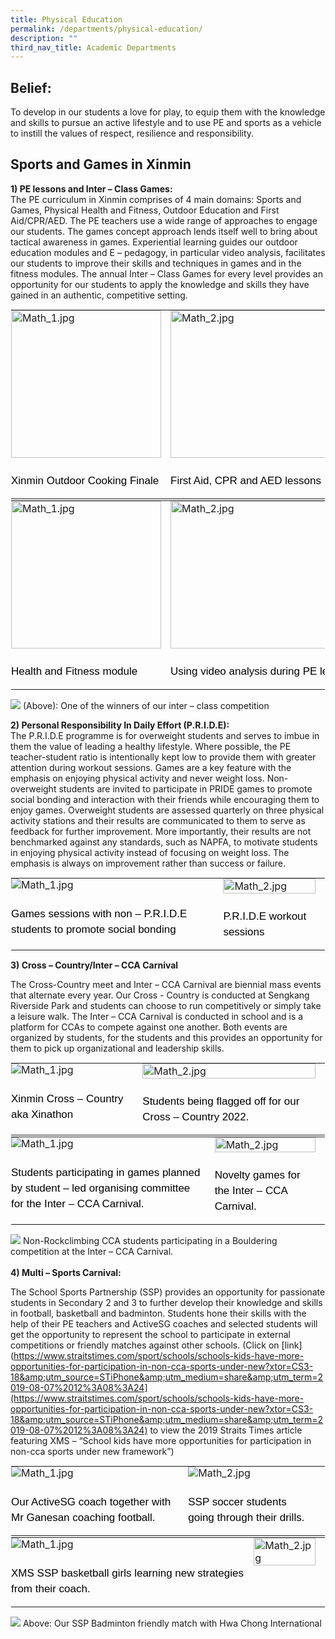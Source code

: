 ```yaml
---
title: Physical Education
permalink: /departments/physical-education/
description: ""
third_nav_title: Academic Departments
---
```

Belief:
-------
To develop in our students a love for play, to equip them with the knowledge and skills to pursue an active lifestyle and to use PE and sports as a vehicle to instill the values of respect, resilience and responsibility.

Sports and Games in Xinmin
-------

  

**1)  PE lessons and Inter – Class Games:**<br>
The PE curriculum in Xinmin comprises of 4 main domains: Sports and Games, Physical Health and Fitness, Outdoor Education and First Aid/CPR/AED.  The PE teachers use a wide range of approaches to engage our students. The games concept approach lends itself well to bring about tactical awareness in games. Experiential learning guides our outdoor education modules and E – pedagogy, in particular video analysis, facilitates our students to improve their skills and techniques in games and in the fitness modules. The annual Inter – Class Games for every level provides an opportunity for our students to apply the knowledge and skills they have gained in an authentic, competitive setting. 
<table class="ive_eobj_center ives_tab_kosong" style="margin: auto;
    outline: 0px;
    padding: 0px;
    border-collapse: collapse;
    clear: both;
    border: 1px solid transparent;
    table-layout: fixed;">
  <tbody style="margin: 0px; outline: 0px; padding: 0px">
    <tr style="margin: 0px; outline: 0px; padding: 0px">
      <td style="margin: 0px;
          outline: 0px;
          padding: 0px 15px 15px 0px;
          vertical-align: top;">
        <img src="/images/Physical_Education/Department_programmes/physical_education_1a.jpg" alt="Math_1.jpg" class="ive_eobj_center" style="margin: auto;
            outline: 0px;
            padding: 0px;
            border: none;
            max-width: 100%;
            clear: both;
            display: block;
            width: 240px;
            height: 236px;">
        <div style="margin: 0px;
            outline: 0px;
            padding: 0px;
            line-height: 24.99px;
            color: rgb(0, 0, 0);
            font-family: Helvetica, sans-serif;
            font-size: 17px;
            font-weight: 400;
            text-align: left;">
          <br>
          Xinmin Outdoor Cooking Finale
        </div>
      </td>
      <td style="margin: 0px;
          outline: 0px;
          padding: 0px 15px 15px 0px;
          vertical-align: top;">
        <img src="/images/Physical_Education/Department_programmes/physical_education_1b.jpg" width="100%" alt="Math_2.jpg" class="ive_eobj_center" style="margin: auto;
            outline: 0px;
            padding: 0px;
            border: none;
            max-width: 100%;
            clear: both;
            display: block;
            width: 318px;
            height: 236px;">
        <div style="margin: 0px;
            outline: 0px;
            padding: 0px;
            line-height: 24.99px;
            color: rgb(0, 0, 0);
            font-family: Helvetica, sans-serif;
            font-size: 17px;
            font-weight: 400;
            text-align: left;">
          <br>
          First Aid, CPR and AED lessons
        </div>
      </td>
    </tr>
  </tbody>
</table>

<table class="ive_eobj_center ives_tab_kosong" style="margin: auto;
    outline: 0px;
    padding: 0px;
    border-collapse: collapse;
    clear: both;
    border: 1px solid transparent;
    table-layout: fixed;">
  <tbody style="margin: 0px; outline: 0px; padding: 0px">
    <tr style="margin: 0px; outline: 0px; padding: 0px">
      <td style="margin: 0px;
          outline: 0px;
          padding: 0px 15px 15px 0px;
          vertical-align: top;">
        <img src="/images/Physical_Education/Department_programmes/physical_education_1c.jpg" alt="Math_1.jpg" class="ive_eobj_center" style="margin: auto;
            outline: 0px;
            padding: 0px;
            border: none;
            max-width: 100%;
            clear: both;
            display: block;
            width: 240px;
            height: 236px;">
        <div style="margin: 0px;
            outline: 0px;
            padding: 0px;
            line-height: 24.99px;
            color: rgb(0, 0, 0);
            font-family: Helvetica, sans-serif;
            font-size: 17px;
            font-weight: 400;
            text-align: left;">
          <br>
          Health and Fitness module
        </div>
      </td>
      <td style="margin: 0px;
          outline: 0px;
          padding: 0px 15px 15px 0px;
          vertical-align: top;">
        <img src="/images/Physical_Education/Department_programmes/physical_education_1d.jpg" width="100%" alt="Math_2.jpg" class="ive_eobj_center" style="margin: auto;
            outline: 0px;
            padding: 0px;
            border: none;
            max-width: 100%;
            clear: both;
            display: block;
            width: 318px;
            height: 236px;">
        <div style="margin: 0px;
            outline: 0px;
            padding: 0px;
            line-height: 24.99px;
            color: rgb(0, 0, 0);
            font-family: Helvetica, sans-serif;
            font-size: 17px;
            font-weight: 400;
            text-align: left;">
          <br>
          Using video analysis during PE lessons
        </div>
      </td>
    </tr>
  </tbody>
</table>

![](/images/Physical_Education/Department_programmes/physical_education_1e.jpg)
 (Above): One of the winners of our inter – class competition

**2)  Personal Responsibility In Daily Effort (P.R.I.D.E):**<br>
The P.R.I.D.E programme is for overweight students and serves to imbue in them the value of leading a healthy lifestyle. Where possible, the PE teacher-student ratio is intentionally kept low to provide them with greater attention during workout sessions. Games are a key feature with the emphasis on enjoying physical activity and never weight loss. Non-overweight students are invited to participate in PRIDE games to promote social bonding and interaction with their friends while encouraging them to enjoy games. Overweight students are assessed quarterly on three physical activity stations and their results are communicated to them to serve as feedback for further improvement. More importantly, their results are not benchmarked against any standards, such as NAPFA, to motivate students in enjoying physical activity instead of focusing on weight loss. The emphasis is always on improvement rather than success or failure.

<table class="ive_eobj_center ives_tab_kosong" style="margin: auto;
    outline: 0px;
    padding: 0px;
    border-collapse: collapse;
    clear: both;
    border: 1px solid transparent;
    table-layout: fixed;">
  <tbody style="margin: 0px; outline: 0px; padding: 0px">
    <tr style="margin: 0px; outline: 0px; padding: 0px">
      <td style="margin: 0px;
          outline: 0px;
          padding: 0px 15px 15px 0px;
          vertical-align: top;">
        <img src="/images/Physical_Education/Department_programmes/physical_education_2b.jpg" alt="Math_1.jpg" class="ive_eobj_center" style="width=">
        <div style="margin: 0px;
            outline: 0px;
            padding: 0px;
            line-height: 24.99px;
            color: rgb(0, 0, 0);
            font-family: Helvetica, sans-serif;
            font-size: 17px;
            font-weight: 400;
            text-align: left;">
          <br>
          Games sessions with non – P.R.I.D.E students to promote social bonding
        </div>
      </td>
      <td style="margin: 0px;
          outline: 0px;
          padding: 0px 15px 15px 0px;
          vertical-align: top;">
        <img src="/images/Physical_Education/Department_programmes/physical_education_2c.jpg" width="100%" alt="Math_2.jpg" class="ive_eobj_center" style="width=">
        <div style="margin: 0px;
            outline: 0px;
            padding: 0px;
            line-height: 24.99px;
            color: rgb(0, 0, 0);
            font-family: Helvetica, sans-serif;
            font-size: 17px;
            font-weight: 400;
            text-align: left;">
          <br>
          P.R.I.D.E workout sessions
        </div>
      </td>
    </tr>
  </tbody>
</table>


**3) Cross – Country/Inter – CCA Carnival**

The Cross-Country meet and Inter – CCA Carnival are biennial mass events that alternate every year. Our Cross - Country is conducted at Sengkang Riverside Park and students can choose to run competitively or simply take a leisure walk. The Inter – CCA Carnival is conducted in school and is a platform for CCAs to compete against one another. Both events are organized by students, for the students and this provides an opportunity for them to pick up organizational and leadership skills. 

<table class="ive_eobj_center ives_tab_kosong" style="margin: auto;
    outline: 0px;
    padding: 0px;
    border-collapse: collapse;
    clear: both;
    border: 1px solid transparent;
    table-layout: fixed;">
  <tbody style="margin: 0px; outline: 0px; padding: 0px">
    <tr style="margin: 0px; outline: 0px; padding: 0px">
      <td style="margin: 0px;
          outline: 0px;
          padding: 0px 15px 15px 0px;
          vertical-align: top;">
        <img src="/images/Physical_Education/Department_programmes/physical_education_3a.jpg" alt="Math_1.jpg" class="ive_eobj_center" style="width=">
        <div style="margin: 0px;
            outline: 0px;
            padding: 0px;
            line-height: 24.99px;
            color: rgb(0, 0, 0);
            font-family: Helvetica, sans-serif;
            font-size: 17px;
            font-weight: 400;
            text-align: left;">
          <br>
          Xinmin Cross – Country aka Xinathon
        </div>
      </td>
      <td style="margin: 0px;
          outline: 0px;
          padding: 0px 15px 15px 0px;
          vertical-align: top;">
        <img src="/images/Physical_Education/Department_programmes/physical_education_6e.jpg" width="100%" alt="Math_2.jpg" class="ive_eobj_center" style="width=">
        <div style="margin: 0px;
            outline: 0px;
            padding: 0px;
            line-height: 24.99px;
            color: rgb(0, 0, 0);
            font-family: Helvetica, sans-serif;
            font-size: 17px;
            font-weight: 400;
            text-align: left;">
          <br>
          Students being flagged off for our Cross – Country 2022.
        </div>
      </td>
    </tr>
  </tbody>
</table>


<table style="margin: auto;
    outline: 0px;
    padding: 0px;
    border-collapse: collapse;
    clear: both;
    border: 1px solid transparent;
    table-layout: fixed;" class="ive_eobj_center ives_tab_kosong">
  <tbody style="margin: 0px; outline: 0px; padding: 0px">
    <tr style="margin: 0px; outline: 0px; padding: 0px">
      <td style="margin: 0px;
          outline: 0px;
          padding: 0px 15px 15px 0px;
          vertical-align: top;">
        <img style="width=" class="ive_eobj_center" alt="Math_1.jpg" src="/images/Physical_Education/Department_programmes/physical_education_3b.jpg">
        <div style="margin: 0px;
            outline: 0px;
            padding: 0px;
            line-height: 24.99px;
            color: rgb(0, 0, 0);
            font-family: Helvetica, sans-serif;
            font-size: 17px;
            font-weight: 400;
            text-align: left;">
          <br>
          Students participating in games planned by student – led organising committee for the Inter – CCA Carnival. 
        </div>
      </td>
      <td style="margin: 0px;
          outline: 0px;
          padding: 0px 15px 15px 0px;
          vertical-align: top;">
        <img style="width=" class="ive_eobj_center" alt="Math_2.jpg" width="100%" src="/images/Physical_Education/Department_programmes/physical_education_6d_1.jpg">
        <div style="margin: 0px;
            outline: 0px;
            padding: 0px;
            line-height: 24.99px;
            color: rgb(0, 0, 0);
            font-family: Helvetica, sans-serif;
            font-size: 17px;
            font-weight: 400;
            text-align: left;">
          <br>
          Novelty games for the Inter – CCA Carnival.
        </div>
      </td>
    </tr>
  </tbody>
</table>

![](/images/Physical_Education/Department_programmes/physical_education_6c.jpg)
Non-Rockclimbing CCA students participating in a Bouldering competition at the Inter – CCA Carnival. <br><br>
**4) Multi – Sports Carnival:**


 The School Sports Partnership (SSP) provides an opportunity for passionate students in Secondary 2 and 3 to further develop their knowledge and skills in football, basketball and badminton. Students hone their skills with the help of their PE teachers and ActiveSG coaches and selected students will get the opportunity to represent the school to participate in external competitions or friendly matches against other schools.  (Click on [link](https://www.straitstimes.com/sport/schools/schools-kids-have-more-opportunities-for-participation-in-non-cca-sports-under-new?xtor=CS3-18&amp;utm_source=STiPhone&amp;utm_medium=share&amp;utm_term=2019-08-07%2012%3A08%3A24](https://www.straitstimes.com/sport/schools/schools-kids-have-more-opportunities-for-participation-in-non-cca-sports-under-new?xtor=CS3-18&amp;utm_source=STiPhone&amp;utm_medium=share&amp;utm_term=2019-08-07%2012%3A08%3A24) to view the 2019 Straits Times article featuring XMS – “School kids have more opportunities for participation in non-cca sports under new framework”)


<table style="margin: auto;
    outline: 0px;
    padding: 0px;
    border-collapse: collapse;
    clear: both;
    border: 1px solid transparent;
    table-layout: fixed;" class="ive_eobj_center ives_tab_kosong">
  <tbody style="margin: 0px; outline: 0px; padding: 0px">
    <tr style="margin: 0px; outline: 0px; padding: 0px">
      <td style="margin: 0px;
          outline: 0px;
          padding: 0px 15px 15px 0px;
          vertical-align: top;">
        <img style="width=" class="ive_eobj_center" alt="Math_1.jpg" src="/images/Physical_Education/Department_programmes/physical_education_4.jpg">
        <div style="margin: 0px;
            outline: 0px;
            padding: 0px;
            line-height: 24.99px;
            color: rgb(0, 0, 0);
            font-family: Helvetica, sans-serif;
            font-size: 17px;
            font-weight: 400;
            text-align: left;">
          <br>
          Our ActiveSG coach together with Mr Ganesan coaching football.
        </div>
      </td>
      <td style="margin: 0px;
          outline: 0px;
          padding: 0px 15px 15px 0px;
          vertical-align: top;">
        <img style="margin: auto;
            outline: 0px;
            padding: 0px;
            border: none;
            max-width: 100%;
            clear: both;
            display: block;" class="ive_eobj_center" alt="Math_2.jpg" src="/images/Physical_Education/Department_programmes/physical_education_6a.jpg">
        <div style="margin: 0px;
            outline: 0px;
            padding: 0px;
            line-height: 24.99px;
            color: rgb(0, 0, 0);
            font-family: Helvetica, sans-serif;
            font-size: 17px;
            font-weight: 400;
            text-align: left;">
          <br>
          SSP soccer students going through their drills. 
        </div>
      </td>
    </tr>
  </tbody>
</table>
<table class="ive_eobj_center ives_tab_kosong" style="margin: auto;
    outline: 0px;
    padding: 0px;
    border-collapse: collapse;
    clear: both;
    border: 1px solid transparent;
    table-layout: fixed;">
  <tbody style="margin: 0px; outline: 0px; padding: 0px">
    <tr style="margin: 0px; outline: 0px; padding: 0px">
      <td style="margin: 0px;
          outline: 0px;
          padding: 0px 15px 15px 0px;
          vertical-align: top;">
        <img src="/images/Physical_Education/Department_programmes/physical_education_5.jpg" alt="Math_1.jpg" class="ive_eobj_center" style="width:">
        <div style="margin: 0px;
            outline: 0px;
            padding: 0px;
            line-height: 24.99px;
            color: rgb(0, 0, 0);
            font-family: Helvetica, sans-serif;
            font-size: 17px;
            font-weight: 400;
            text-align: left;">
          <br>
          XMS SSP basketball girls learning new strategies from their coach.
        </div>
      </td>
      <td style="margin: 0px;
          outline: 0px;
          padding: 0px 15px 15px 0px;
          vertical-align: top;">
        <img src="/images/empty_generic.png" width="100%" alt="Math_2.jpg" class="ive_eobj_center" style="width:">
        <div style="margin: 0px;
            outline: 0px;
            padding: 0px;
            line-height: 24.99px;
            color: rgb(0, 0, 0);
            font-family: Helvetica, sans-serif;
            font-size: 17px;
            font-weight: 400;
            text-align: left;">
          <br>
        </div>
      </td>
    </tr>
  </tbody>
</table>



![](/images/Physical_Education/Department_programmes/physical_education_6.jpg)
Above: Our SSP Badminton friendly match with Hwa Chong International